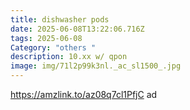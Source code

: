 ```yaml
---
title: dishwasher pods
date: 2025-06-08T13:22:06.716Z
tags: 2025-06-08
Category: "others "
description: 10.xx w/ qpon
image: img/71l2p99k3nl._ac_sl1500_.jpg
---
```

https://amzlink.to/az08q7cl1PfjC  ad